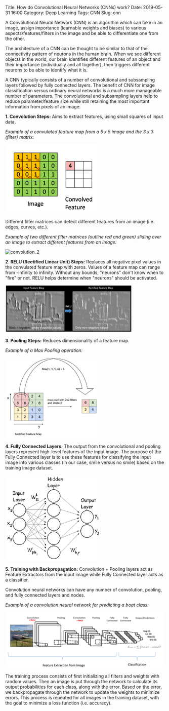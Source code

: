 Title: How do Convolutional Neural Networks (CNNs) work?
Date: 2019-05-31 16:00
Category: Deep Learning
Tags: CNN
Slug: cnn

A Convolutional Neural Network (CNN) is an algorithm which can take in an image, assign importance (learnable weights and biases) to various aspects/features/filters in the image and be able to differentiate one from the other.

The architecture of a CNN can be thought to be similar to that of the connectivity pattern of neurons in the human brain. When we see different objects in the world, our brain identifies different features of an object and their importance (individually and all together), then triggers different neurons to be able to identify what it is.

A CNN typically consists of a number of convolutional and subsampling layers followed by fully connected layers. The benefit of CNN for image classification versus ordinary neural networks is a much more manageable number of parameters. The convolutional and subsampling layers help to reduce parameter/feature size while still retaining the most important information from pixels of an image.

**1. Convolution Steps:** Aims to extract features, using small squares of input data.

*Example of a convulated feature map from a 5 x 5 image and the 3 x 3 (filter) matrix:*

<img src="./images/convolution.gif" alt="convolution" width="300"/>

Different filter matrices can detect different features from an image (i.e. edges, curves, etc.).

*Example of two different filter matrices (outline red and green) sliding over an image to extract different features from an image:*

<img src="./images/convolution_2.gif" alt="convolution_2" width="400"/>

**2. RELU (Rectified Linear Unit) Steps:** Replaces all negative pixel values in the convulated feature map with zeros. Values of a feature map can range from -infinity to infinity. Without any bounds, "neurons" don't know when to "fire" or not. RELU helps determine when "neurons" should be activated.

<img src="./images/relu.png" alt="relu" width="400"/>

**3. Pooling Steps:** Reduces dimensionality of a feature map.

*Example of a Max Pooling operation:*

<img src="./images/max_pooling.png" alt="max_pooling" width="300"/>

**4. Fully Connected Layers:** The output from the convolutional and pooling layers represent high-level features of the input image. The purpose of the Fully Connected layer is to use these features for classifying the input image into various classes (in our case, smile versus no smile) based on the training image dataset.

<img src="./images/fully_connected.png" alt="fully_connected" width="300"/>

**5. Training with Backpropagation:** Convolution + Pooling layers act as Feature Extractors from the input image while Fully Connected layer acts as a classifier.

Convolution neural networks can have any number of convolution, pooling, and fully connected layers and nodes.

*Example of a convolution neural network for predicting a boat class:*

<img src="./images/convnet_training.png" alt="convnet_training" width="600"/>

The training process consists of first initializing all filters and weights with random values. Then an image is put through the network to calculate its output probabilities for each class, along with the error. Based on the error, we backpropagate through the network to update the weights to minimize errors. This process is repeated for all images in the training dataset, with the goal to minimize a loss function (i.e. accuracy).